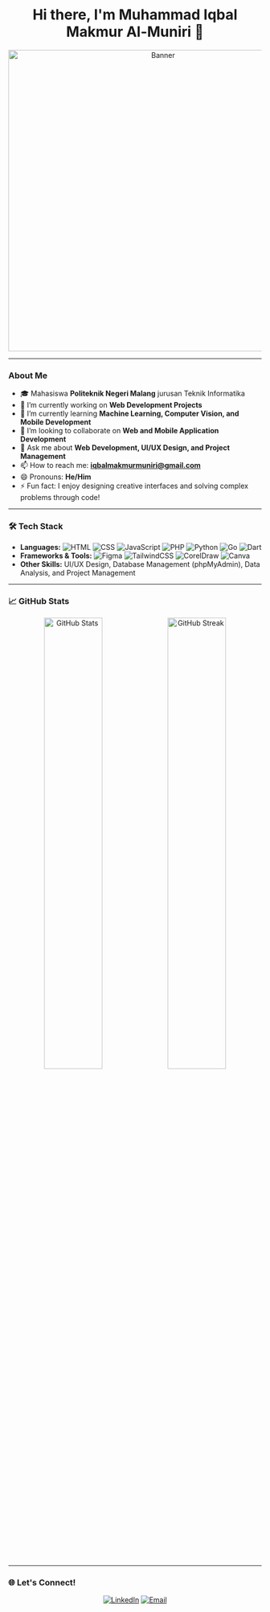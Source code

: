<h1 align="center">Hi there, I'm Muhammad Iqbal Makmur Al-Muniri 👋</h1>
<p align="center">
  <img src="https://user-images.githubusercontent.com/your_image_here.png" alt="Banner" width="600"/>
</p>

---

### About Me

- 🎓 Mahasiswa **Politeknik Negeri Malang** jurusan Teknik Informatika
- 🔭 I’m currently working on **Web Development Projects**
- 🌱 I’m currently learning **Machine Learning, Computer Vision, and Mobile Development**
- 👯 I’m looking to collaborate on **Web and Mobile Application Development**
- 💬 Ask me about **Web Development, UI/UX Design, and Project Management**
- 📫 How to reach me: **[iqbalmakmurmuniri@gmail.com](mailto:iqbalmakmurmuniri@gmail.com)**
- 😄 Pronouns: **He/Him**
- ⚡ Fun fact: I enjoy designing creative interfaces and solving complex problems through code!

---

### 🛠️ Tech Stack

- **Languages:** ![HTML](https://img.shields.io/badge/-HTML-E34F26?style=flat-square&logo=html5&logoColor=white) ![CSS](https://img.shields.io/badge/-CSS-1572B6?style=flat-square&logo=css3&logoColor=white) ![JavaScript](https://img.shields.io/badge/-JavaScript-F7DF1E?style=flat-square&logo=javascript&logoColor=black) ![PHP](https://img.shields.io/badge/-PHP-777BB4?style=flat-square&logo=php&logoColor=white) ![Python](https://img.shields.io/badge/-Python-3776AB?style=flat-square&logo=python&logoColor=white) ![Go](https://img.shields.io/badge/-Go-00ADD8?style=flat-square&logo=go&logoColor=white) ![Dart](https://img.shields.io/badge/-Dart-0175C2?style=flat-square&logo=dart&logoColor=white)
- **Frameworks & Tools:** ![Figma](https://img.shields.io/badge/-Figma-F24E1E?style=flat-square&logo=figma&logoColor=white) ![TailwindCSS](https://img.shields.io/badge/-TailwindCSS-38B2AC?style=flat-square&logo=tailwind-css&logoColor=white) ![CorelDraw](https://img.shields.io/badge/-CorelDraw-008000?style=flat-square&logo=coreldraw&logoColor=white) ![Canva](https://img.shields.io/badge/-Canva-00C4CC?style=flat-square&logo=canva&logoColor=white)
- **Other Skills:** UI/UX Design, Database Management (phpMyAdmin), Data Analysis, and Project Management

---

### 📈 GitHub Stats

<p align="center">
  <img src="https://github-readme-stats.vercel.app/api?username=iqbalmakmurmuniri&show_icons=true&theme=radical" alt="GitHub Stats" width="48%"/>
  <img src="https://github-readme-streak-stats.herokuapp.com/?user=GalaAldebara&theme=radical" alt="GitHub Streak" width="48%"/>
</p>

---

### 🌐 Let's Connect!

<p align="center">
  <a href="https://www.linkedin.com/in/muhammad-iqbal-" target="_blank"><img alt="LinkedIn" src="https://img.shields.io/badge/LinkedIn-blue?style=flat-square&logo=linkedin"></a>
  <a href="mailto:iqbalmakmurmuniri@gmail.com" target="_blank"><img alt="Email" src="https://img.shields.io/badge/Email-red?style=flat-square&logo=gmail&logoColor=white"></a>
</p>
